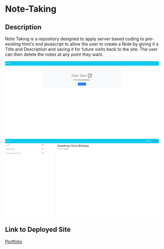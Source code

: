 # Note-Taking

## Description
Note Taking is a repository designed to apply server based coding to pre-existing html's and javascript to allow the user to create a Note by giving it a Title and Description and saving it for future visits back to the site. The user can then delete the notes at any point they want.

![Note Taking](./images/NoteTaking1.png)
![Note Taking](./images/NoteTaking2.png)

## Link to Deployed Site
[Portfolio](https://note-taking-ioo1.onrender.com/)
